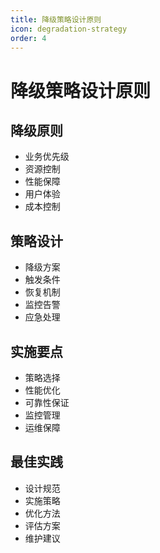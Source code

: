 ```yaml
---
title: 降级策略设计原则
icon: degradation-strategy
order: 4
---
```


# 降级策略设计原则

## 降级原则
- 业务优先级
- 资源控制
- 性能保障
- 用户体验
- 成本控制

## 策略设计
- 降级方案
- 触发条件
- 恢复机制
- 监控告警
- 应急处理

## 实施要点
- 策略选择
- 性能优化
- 可靠性保证
- 监控管理
- 运维保障

## 最佳实践
- 设计规范
- 实施策略
- 优化方法
- 评估方案
- 维护建议
